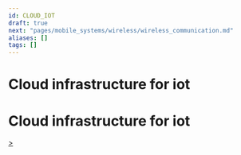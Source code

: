```yaml
---
id: CLOUD_IOT
draft: true
next: "pages/mobile_systems/wireless/wireless_communication.md"
aliases: []
tags: []
---
```


# Cloud infrastructure for iot
# Cloud infrastructure for iot

[>](pages/mobile_systems/wireless/wireless_communication.md)
